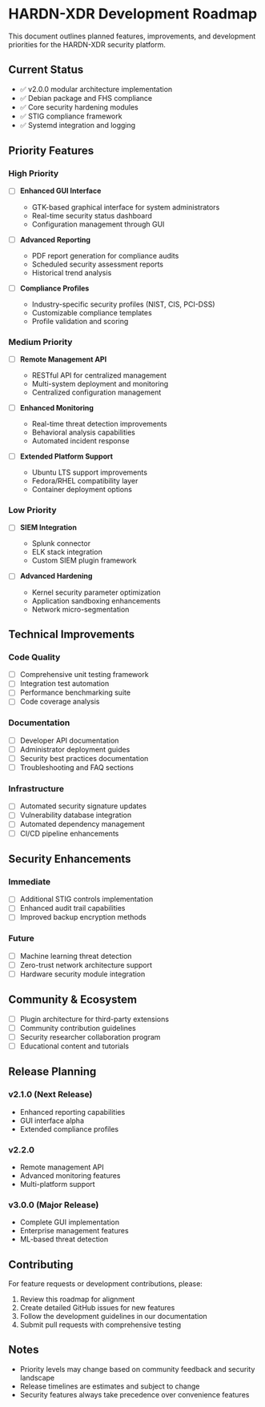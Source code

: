 # HARDN-XDR Development Roadmap

This document outlines planned features, improvements, and development priorities for the HARDN-XDR security platform.

## Current Status

- ✅ v2.0.0 modular architecture implementation
- ✅ Debian package and FHS compliance
- ✅ Core security hardening modules
- ✅ STIG compliance framework
- ✅ Systemd integration and logging

## Priority Features

### High Priority

- [ ] **Enhanced GUI Interface**
  - GTK-based graphical interface for system administrators
  - Real-time security status dashboard
  - Configuration management through GUI

- [ ] **Advanced Reporting**
  - PDF report generation for compliance audits
  - Scheduled security assessment reports
  - Historical trend analysis

- [ ] **Compliance Profiles**
  - Industry-specific security profiles (NIST, CIS, PCI-DSS)
  - Customizable compliance templates
  - Profile validation and scoring

### Medium Priority

- [ ] **Remote Management API**
  - RESTful API for centralized management
  - Multi-system deployment and monitoring
  - Centralized configuration management

- [ ] **Enhanced Monitoring**
  - Real-time threat detection improvements
  - Behavioral analysis capabilities
  - Automated incident response

- [ ] **Extended Platform Support**
  - Ubuntu LTS support improvements
  - Fedora/RHEL compatibility layer
  - Container deployment options

### Low Priority

- [ ] **SIEM Integration**
  - Splunk connector
  - ELK stack integration
  - Custom SIEM plugin framework

- [ ] **Advanced Hardening**
  - Kernel security parameter optimization
  - Application sandboxing enhancements
  - Network micro-segmentation

## Technical Improvements

### Code Quality
- [ ] Comprehensive unit testing framework
- [ ] Integration test automation
- [ ] Performance benchmarking suite
- [ ] Code coverage analysis

### Documentation
- [ ] Developer API documentation
- [ ] Administrator deployment guides
- [ ] Security best practices documentation
- [ ] Troubleshooting and FAQ sections

### Infrastructure
- [ ] Automated security signature updates
- [ ] Vulnerability database integration
- [ ] Automated dependency management
- [ ] CI/CD pipeline enhancements

## Security Enhancements

### Immediate
- [ ] Additional STIG controls implementation
- [ ] Enhanced audit trail capabilities
- [ ] Improved backup encryption methods

### Future
- [ ] Machine learning threat detection
- [ ] Zero-trust network architecture support
- [ ] Hardware security module integration

## Community & Ecosystem

- [ ] Plugin architecture for third-party extensions
- [ ] Community contribution guidelines
- [ ] Security researcher collaboration program
- [ ] Educational content and tutorials

## Release Planning

### v2.1.0 (Next Release)
- Enhanced reporting capabilities
- GUI interface alpha
- Extended compliance profiles

### v2.2.0
- Remote management API
- Advanced monitoring features
- Multi-platform support

### v3.0.0 (Major Release)
- Complete GUI implementation
- Enterprise management features
- ML-based threat detection

## Contributing

For feature requests or development contributions, please:
1. Review this roadmap for alignment
2. Create detailed GitHub issues for new features
3. Follow the development guidelines in our documentation
4. Submit pull requests with comprehensive testing

## Notes

- Priority levels may change based on community feedback and security landscape
- Release timelines are estimates and subject to change
- Security features always take precedence over convenience features
